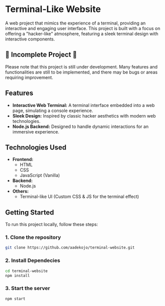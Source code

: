 # Terminal-Like Website

A web project that mimics the experience of a terminal, providing an interactive and engaging user interface. This project is built with a focus on offering a "hacker-like" atmosphere, featuring a sleek terminal design with interactive components.

## 🚧 Incomplete Project 🚧

Please note that this project is still under development. Many features and functionalities are still to be implemented, and there may be bugs or areas requiring improvement.

## Features

- **Interactive Web Terminal:** A terminal interface embedded into a web page, simulating a console experience.
- **Sleek Design:** Inspired by classic hacker aesthetics with modern web technologies.
- **Node.js Backend:** Designed to handle dynamic interactions for an immersive experience.

## Technologies Used

- **Frontend:**
  - HTML
  - CSS
  - JavaScript (Vanilla)
- **Backend:**
  - Node.js
- **Others:**
  - Terminal-like UI (Custom CSS & JS for the terminal effect)

## Getting Started

To run this project locally, follow these steps:

### 1. Clone the repository

```bash
git clone https://github.com/aadekojo/terminal-website.git

```
### 2. Install Dependecies

```bash
cd terminal-website
npm install
```
### 3. Start the server
```bash
npm start
```
